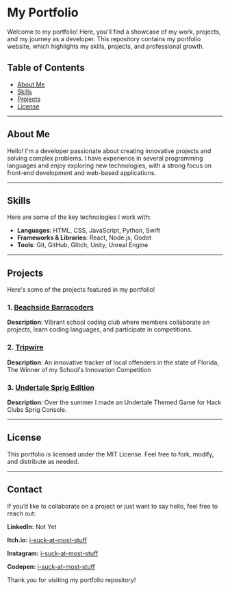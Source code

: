 # My Portfolio

Welcome to my portfolio! Here, you'll find a showcase of my work, projects, and my journey as a developer. This repository contains my portfolio website, which highlights my skills, projects, and professional growth.

## Table of Contents

- [About Me](#about-me)
- [Skills](#skills)
- [Projects](#projects)
- [License](#license)


---

## About Me

Hello! I'm a developer passionate about creating innovative projects and solving complex problems. I have experience in several programming languages and enjoy exploring new technologies, with a strong focus on front-end development and web-based applications.

---

## Skills

Here are some of the key technologies I work with:

- **Languages**: HTML, CSS, JavaScript, Python, Swift
- **Frameworks & Libraries**: React, Node.js, Godot
- **Tools**: Git, GitHub, Glitch, Unity, Unreal Engine

---

## Projects
Here's some of the projects featured in my portfolio!

### 1. [Beachside Barracoders](https://barracoders.com/)
**Description**: Vibrant school coding club where members collaborate on projects, learn coding languages, and participate in competitions.

### 2. [Tripwire](https://teamtripwire.glitch.me)
**Description**: An innovative tracker of local offenders in the state of Florida, The Winner of my School's Innovation Competition

### 3. [Undertale Sprig Edition](https://sprig.hackclub.com/gallery/undertale-sprig-edition)
**Description**: Over the summer I made an Undertale Themed Game for Hack Clubs Sprig Console.

---

## License

This portfolio is licensed under the MIT License. Feel free to fork, modify, and distribute as needed.

---

## Contact
If you’d like to collaborate on a project or just want to say hello, feel free to reach out:

**LinkedIn:** Not Yet

**Itch.io:** [i-suck-at-most-stuff](https://i-suck-at-most-stuff.itch.io/)

**Instagram:** [i-suck-at-most-stuff](https://www.instagram.com/i_suck_at_most_stuff/)

**Codepen:** [i-suck-at-most-stuff](https://codepen.io/i-suck-at-most-stuff)

Thank you for visiting my portfolio repository!



